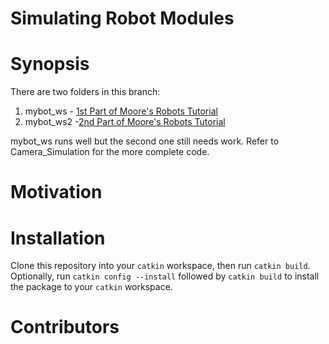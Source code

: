 # Simulating Robot Modules

# Synopsis

There are two folders in this branch:
1. mybot_ws - [1st Part of Moore's Robots Tutorial](http://moorerobots.com/blog/post/1)
2. mybot_ws2 -[2nd Part of Moore's Robots Tutorial](http://moorerobots.com/blog/post/2)

mybot_ws runs well but the second one still needs work. Refer to Camera_Simulation for the more complete code.

# Motivation

# Installation

Clone this repository into your `catkin` workspace, then run `catkin build`. Optionally, run `catkin config --install` followed by `catkin build` to install the package to your `catkin` workspace.

# Contributors

